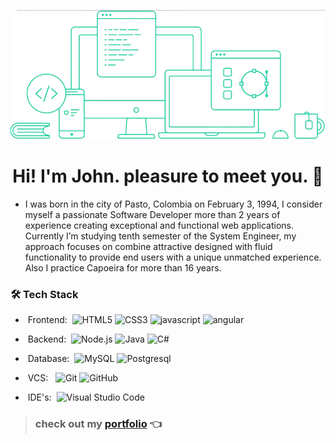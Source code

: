 ![image](fondo.png)

<h1 align="center"><b>Hi! I'm John. pleasure to meet you. 👋</b></h1> 

* I was born in the city of Pasto, Colombia on February 3, 1994, I consider myself a passionate Software Developer more than 2 years of experience creating exceptional and functional web applications. Currently I’m studying tenth semester of the System Engineer, my approach focuses on combine attractive designed with fluid functionality to provide end users with a unique unmatched experience. Also I practice Capoeira for more than 16 years.

<h3> 🛠 <b>Tech Stack</b></h3>

- &nbsp;Frontend:&nbsp;
![HTML5](https://img.shields.io/badge/-HTML5-0A1A2F?style=flat&logo=HTML5)
![CSS3](https://img.shields.io/badge/-CSS3-0A1A2F?style=flat&logo=CSS3)
![javascript](https://img.shields.io/badge/-JavaScript-0A1A2F?style=flat&logo=JavaScript)
![angular](https://img.shields.io/badge/-Angular-0A1A2F?style=flat&logo=Angular)

- &nbsp;Backend:&nbsp;
![Node.js](https://img.shields.io/badge/-Node.js-0A1A2F?style=flat&logo=node.js)
![Java](https://img.shields.io/badge/-Java-0A1A2F?style=flat&logo=Java)
![C#](https://img.shields.io/badge/-C#-0A1A2F?style=flat&logo=C#)

- &nbsp;Database:&nbsp;
![MySQL](https://img.shields.io/badge/-MySQL-0A1A2F?style=flat&logo=mysql&logoColor=00d8fd)
![Postgresql](https://img.shields.io/badge/-Postgresql-0A1A2F?style=flat&logo=postgresql)

- &nbsp;VCS: &nbsp;
![Git](https://img.shields.io/badge/-Git-0A1A2F?style=flat&logo=git)
![GitHub](https://img.shields.io/badge/-GitHub-0A1A2F?style=flat&logo=github)

- &nbsp;IDE's:&nbsp;
![Visual Studio Code](https://img.shields.io/badge/-Visual%20Studio%20Code-0A1A2F?style=flat&logo=visual-studio-code&logoColor=007ACC)

> ### check out my **[portfolio](https://johntuti.netlify.app)** 👈 
